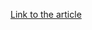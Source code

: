 [Link to the article](https://thehackernews.com/2025/02/australia-bans-kaspersky-software-over.html)

